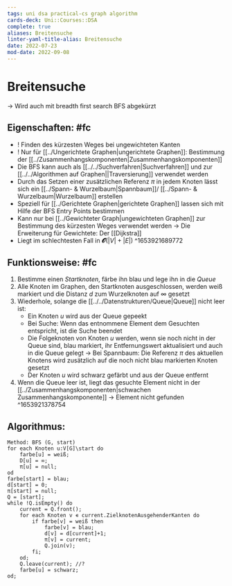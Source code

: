 ```yaml
---
tags: uni dsa practical-cs graph algorithm
cards-deck: Uni::Courses::DSA
complete: true
aliases: Breitensuche
linter-yaml-title-alias: Breitensuche
date: 2022-07-23
mod-date: 2022-09-08
---
```


# Breitensuche
-> Wird auch mit breadth first search BFS abgekürzt

## Eigenschaften: #fc
- ! Finden des kürzesten Weges bei ungewichteten Kanten
- ! Nur für [[../Ungerichtete Graphen|ungerichtete Graphen]]: Bestimmung der [[../Zusammenhangskomponenten|Zusammenhangskomponenten]]
- Die BFS kann auch als [[../../Suchverfahren|Suchverfahren]] und zur [[../../Algorithmen auf Graphen||Traversierung]] verwendet werden
- Durch das Setzen einer zusätzlichen Referenz $\pi$ in jedem Knoten lässt sich ein [[../Spann- & Wurzelbaum|Spannbaum]]/ [[../Spann- & Wurzelbaum|Wurzelbaum]] erstellen
- Speziell für [[../Gerichtete Graphen|gerichtete Graphen]] lassen sich mit Hilfe der BFS Entry Points bestimmen
- Kann nur bei [[../Gewichteter Graph|ungewichteten Graphen]] zur Bestimmung des kürzesten Weges verwendet werden
	-> Die Erweiterung für Gewichtete: Der [[Dijkstra]]
- Liegt im schlechtesten Fall in $\mathbfcal{O}(|V|+|E|)$
^1653921689772

## Funktionsweise: #fc
1. Bestimme einen *Startknoten*, färbe ihn blau und lege ihn in die *Queue*
2. Alle Knoten im Graphen, den Startknoten ausgeschlossen, werden weiß markiert und die Distanz $d$ zum Wurzelknoten auf $\infty$ gesetzt
3. Wiederhole, solange die [[../../Datenstrukturen/Queue|Queue]] nicht leer ist:
	- Ein Knoten $u$ wird aus der Queue gepeekt
	- Bei Suche: Wenn das entnommene Element dem Gesuchten entspricht, ist die Suche beendet
	- Die Folgeknoten von Knoten $u$ werden, wenn sie noch nicht in der Queue sind, blau markiert, ihr Entfernungswert aktualisiert und auch in die Queue gelegt
		-> Bei Spannbaum: Die Referenz $\pi$ des aktuellen Knotens wird zusätzlich auf die noch nicht blau markierten Knoten gesetzt
	- Der Knoten $u$ wird schwarz gefärbt und aus der Queue entfernt
4. Wenn die Queue leer ist, liegt das gesuchte Element nicht in der [[../Zusammenhangskomponenten|schwachen Zusammenhangskomponente]]
	-> Element nicht gefunden
^1653921378754

## Algorithmus:
```
Method: BFS (G, start)
for each Knoten u:V[G]\start do
	farbe[u] = weiß;
	D[u] = ∞;
	π[u] = null;
od
farbe[start] = blau;
d[start] = 0;
π[start] = null;
Q = [start];
while !Q.isEmpty() do
	current = Q.front();
	for each Knoten v ∊ current.ZielknotenAusgehenderKanten do
		if farbe[v] = weiß then
			farbe[v] = blau;
			d[v] = d[current]+1;
			π[v] = current;
			Q.join(v);
		fi;
	od;
	Q.leave(current); //?
	farbe[u] = schwarz;
od;
```
